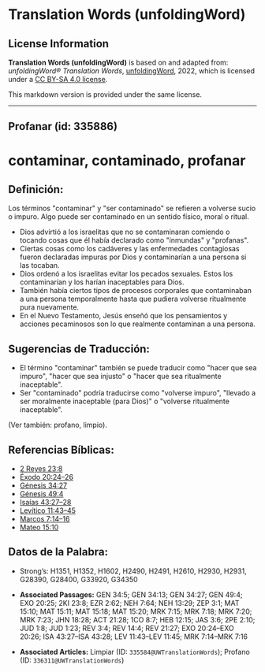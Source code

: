 # Translation Words (unfoldingWord)

## License Information

**Translation Words (unfoldingWord)** is based on and adapted from: _unfoldingWord® Translation Words_, [unfoldingWord](https://unfoldingword.org/utw), 2022, which is licensed under a [CC BY-SA 4.0 license](https://creativecommons.org/licenses/by-sa/4.0/legalcode.en).

This markdown version is provided under the same license.



--------------------------------

## Profanar (id: 335886)

contaminar, contaminado, profanar
=================================

Definición:
-----------

Los términos "contaminar" y "ser contaminado" se refieren a volverse sucio o impuro. Algo puede ser contaminado en un sentido físico, moral o ritual.

* Dios advirtió a los israelitas que no se contaminaran comiendo o tocando cosas que él había declarado como "inmundas" y "profanas".
* Ciertas cosas como los cadáveres y las enfermedades contagiosas fueron declaradas impuras por Dios y contaminarían a una persona si las tocaban.
* Dios ordenó a los israelitas evitar los pecados sexuales. Estos los contaminarían y los harían inaceptables para Dios.
* También había ciertos tipos de procesos corporales que contaminaban a una persona temporalmente hasta que pudiera volverse ritualmente pura nuevamente.
* En el Nuevo Testamento, Jesús enseñó que los pensamientos y acciones pecaminosos son lo que realmente contaminan a una persona.

Sugerencias de Traducción:
--------------------------

* El término "contaminar" también se puede traducir como "hacer que sea impuro", "hacer que sea injusto" o "hacer que sea ritualmente inaceptable".
* Ser "contaminado" podría traducirse como "volverse impuro", "llevado a ser moralmente inaceptable (para Dios)" o "volverse ritualmente inaceptable".

(Ver también: profano, limpio).

Referencias Bíblicas:
---------------------

* [2 Reyes 23:8](https://ref.ly/2Kgs23:8)
* [Éxodo 20:24–26](https://ref.ly/Exod20:24-Exod20:26)
* [Génesis 34:27](https://ref.ly/Gen34:27)
* [Génesis 49:4](https://ref.ly/Gen49:4)
* [Isaías 43:27–28](https://ref.ly/Isa43:27-Isa43:28)
* [Levítico 11:43–45](https://ref.ly/Lev11:43-Lev11:45)
* [Marcos 7:14–16](https://ref.ly/Mark7:14-Mark7:16)
* [Mateo 15:10](https://ref.ly/Matt15:10)

Datos de la Palabra:
--------------------

* Strong’s: H1351, H1352, H1602, H2490, H2491, H2610, H2930, H2931, G28390, G28400, G33920, G34350

* **Associated Passages:** GEN 34:5; GEN 34:13; GEN 34:27; GEN 49:4; EXO 20:25; 2KI 23:8; EZR 2:62; NEH 7:64; NEH 13:29; ZEP 3:1; MAT 15:10; MAT 15:11; MAT 15:18; MAT 15:20; MRK 7:15; MRK 7:18; MRK 7:20; MRK 7:23; JHN 18:28; ACT 21:28; 1CO 8:7; HEB 12:15; JAS 3:6; 2PE 2:10; JUD 1:8; JUD 1:23; REV 3:4; REV 14:4; REV 21:27; EXO 20:24–EXO 20:26; ISA 43:27–ISA 43:28; LEV 11:43–LEV 11:45; MRK 7:14–MRK 7:16
* **Associated Articles:** Limpiar (ID: `335584@UWTranslationWords`); Profano (ID: `336311@UWTranslationWords`)

